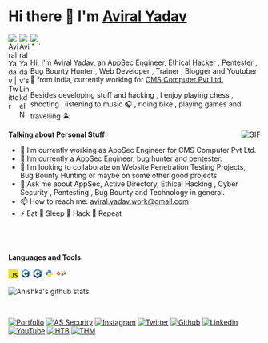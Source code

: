 # Hi there 👋 I'm <a href="https://aviralyadav.com">Aviral Yadav </a>
<a href="https://twitter.com/aviralyadav">
  <img align="left" alt=" Aviral Yadav | Twitter" width="22px" src="https://cdn.jsdelivr.net/npm/simple-icons@v3/icons/twitter.svg" />
</a>
<a href="https://www.linkedin.com/in/aviral-yadav-rootshell/">
  <img align="left" alt="Aviral Yadav's LinkdeIN" width="22px" src="https://cdn.jsdelivr.net/npm/simple-icons@v3/icons/linkedin.svg" />
</a>
<a href="https://www.instagram.com/aviralyadav">
  <img align="left" alt="Aviral Yadav's Instagram" width="22px" height="22px" src="https://cdn.jsdelivr.net/npm/simple-icons@v3/icons/instagram.svg" />
</a>
<br />
<br />

Hi, I'm Aviral Yadav, an AppSec Engineer, Ethical Hacker , Pentester , Bug Bounty Hunter , Web Developer , Trainer , Blogger and Youtuber 🚀 from India, currently working for <a href ="https://www.cms.co.in/">CMS Computer Pvt Ltd.</a>

Besides developing stuff and hacking , I enjoy playing chess , shooting , listening to music 🎧 , riding bike , playing games and travelling 🏝️

<img align="right" alt="GIF" src="https://i.postimg.cc/g0knXxXc/undefined-Imgur.gif" />

**Talking about Personal Stuff:**


- 🔭 I’m currently working as AppSec Engineer for CMS Computer Pvt Ltd.
- 🌱 I’m currently a AppSec Engineer, bug hunter and pentester.
- 👯 I’m looking to collaborate on Website Penetration Testing Projects, Bug Bounty Hunting or maybe on some other good projects
- 💬 Ask me about AppSec, Active Directory, Ethical Hacking , Cyber Security , Pentesting , Bug Bounty and Technology in general.
- 📫 How to reach me: <a href="mailto:aviral.yadav.work@gmail.com">aviral.yadav.work@gmail.com</a>
- ⚡ Eat :arrows_counterclockwise: Sleep :arrows_counterclockwise: Hack :arrows_counterclockwise: Repeat 

&nbsp;
<br>
<br>
<br>
**Languages and Tools:**

<code><img height="20" src="https://raw.githubusercontent.com/github/explore/80688e429a7d4ef2fca1e82350fe8e3517d3494d/topics/javascript/javascript.png"></code>
<code><img height="20" src="https://raw.githubusercontent.com/github/explore/80688e429a7d4ef2fca1e82350fe8e3517d3494d/topics/c/c.png"></code>
<code><img height="20" src="https://raw.githubusercontent.com/github/explore/80688e429a7d4ef2fca1e82350fe8e3517d3494d/topics/cpp/cpp.png"></code>
<code><img height="20" src="https://raw.githubusercontent.com/github/explore/80688e429a7d4ef2fca1e82350fe8e3517d3494d/topics/python/python.png"></code>
<code><img height="20" src="https://raw.githubusercontent.com/github/explore/80688e429a7d4ef2fca1e82350fe8e3517d3494d/topics/git/git.png"></code>




![Anishka's github stats](https://github-readme-stats.vercel.app/api?username=aviralyadav-rootshell&show_icons=true&hide_border=true)

</samp><br>

[![Portfolio](https://img.shields.io/badge/-Anishka%20Shukla-02032e?style=flat&logo=gnu-bash&logoColor=white)](https://anishkashukla.com)
[![AS Security](https://img.shields.io/badge/-AS%20Security-11c28a?style=flat&logo=powershell&logoColor=white)](https://theassecurity.github.io)
[![Instagram](https://img.shields.io/badge/-Instagram-bc2a8d?style=flat&logo=Instagram&logoColor=white)](https://instagram.com/_anishkashukla_)
[![Twitter](https://img.shields.io/badge/-Twitter-00acee?style=flat&logo=Twitter&logoColor=white)](https://twitter.com/anishkashukla)
[![Github](https://img.shields.io/badge/-Github-000000?style=flat&logo=Github&logoColor=white)](https://github.com/anishkashukla)
[![Linkedin](https://img.shields.io/badge/-LinkedIn-0e76a8?style=flat&logo=Linkedin&logoColor=white)](https://linkedin.com/in/anishkashukla)
[![YouTube](https://img.shields.io/badge/-YouTube-FC2503?style=flat&logo=YouTube&logoColor=white)](https://www.youtube.com/channel/UC5-rod7DAnKByoZmFjNZ4vg)
[![HTB](https://img.shields.io/badge/-HackTheBox-000000?style=flat&logo=codesandbox&logoColor=9FEF00)](https://www.hackthebox.eu/profile/109229)
[![THM](https://img.shields.io/badge/-TryHackMe-gray?style=flat&logo=icloud&logoColor=white)](https://tryhackme.com/p/AnishkaShukla)
